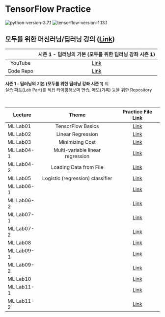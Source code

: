 # TensorFlow Practice

![python-version-3.7.1](https://img.shields.io/badge/python-v3.7.1-blue.svg)
![tensorflow-version-1.13.1](https://img.shields.io/badge/TensorFlow-v1.13.1-brightgreen.svg)

## 모두를 위한 머신러닝/딥러닝 강의 ([Link](http://hunkim.github.io/ml/))  

|           |              시즌 1 - 딥러닝의 기본 (모두를 위한 딥러닝 강좌 시즌 1)             |
|:---------:|:--------------------------------------------------------------------------------:|
|  YouTube  | [Link](https://www.youtube.com/playlist?list=PLlMkM4tgfjnLSOjrEJN31gZATbcj_MpUm) |
| Code Repo |              [Link](https://github.com/hunkim/DeepLearningZeroToAll)             |

**시즌 1 - 딥러닝의 기본 (모두를 위한 딥러닝 강좌 시즌 1)** 의  
실습 파트(Lab Part)를 직접 타이핑해보며 연습, 메모(기록) 등을 위한 Repository

<br>

|  Lecture   |       Theme       |                                          Practice File Link                                         |
|------------|:-----------------:|:---------------------------------------------------------------------------------------------------:|
| ML Lab01   | TensorFlow Basics |  [Link](https://github.com/DevBruce/TensorFlow-Practice/blob/master/practice_files/ml_lab01.ipynb)  |
| ML Lab02   | Linear Regression |  [Link](https://github.com/DevBruce/TensorFlow-Practice/blob/master/practice_files/ml_lab02.ipynb)  |
| ML Lab03   |  Minimizing Cost  |  [Link](https://github.com/DevBruce/TensorFlow-Practice/blob/master/practice_files/ml_lab03.ipynb)  |
| ML Lab04-1 | Multi-variable linear regression | [Link](https://github.com/DevBruce/TensorFlow-Practice/blob/master/practice_files/ml_lab04-1.ipynb) |
| ML Lab04-2 | Loading Data from File | [Link](https://github.com/DevBruce/TensorFlow-Practice/blob/master/practice_files/ml_lab04-2.ipynb) |
| ML Lab05   | Logistic (regression) classifier |  [Link](https://github.com/DevBruce/TensorFlow-Practice/blob/master/practice_files/ml_lab05.ipynb)  |
| ML Lab06-1 |                   | [Link](https://github.com/DevBruce/TensorFlow-Practice/blob/master/practice_files/ml_lab06-1.ipynb) |
| ML Lab06-2 |                   | [Link](https://github.com/DevBruce/TensorFlow-Practice/blob/master/practice_files/ml_lab06-2.ipynb) |
| ML Lab07-1 |                   | [Link](https://github.com/DevBruce/TensorFlow-Practice/blob/master/practice_files/ml_lab07-1.ipynb) |
| ML Lab07-2 |                   | [Link](https://github.com/DevBruce/TensorFlow-Practice/blob/master/practice_files/ml_lab07-2.ipynb) |
| ML Lab08   |                   |  [Link](https://github.com/DevBruce/TensorFlow-Practice/blob/master/practice_files/ml_lab08.ipynb)  |
| ML Lab09-1 |                   | [Link](https://github.com/DevBruce/TensorFlow-Practice/blob/master/practice_files/ml_lab09-1.ipynb) |
| ML Lab09-2 |                   | [Link](https://github.com/DevBruce/TensorFlow-Practice/blob/master/practice_files/ml_lab09-2.ipynb) |
| ML Lab10   |                   |  [Link](https://github.com/DevBruce/TensorFlow-Practice/blob/master/practice_files/ml_lab10.ipynb)  |
| ML Lab11-1 |                   | [Link](https://github.com/DevBruce/TensorFlow-Practice/blob/master/practice_files/ml_lab11-1.ipynb) |
| ML Lab11-2 |                   | [Link](https://github.com/DevBruce/TensorFlow-Practice/blob/master/practice_files/ml_lab11-2.ipynb) |

